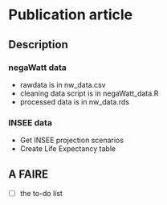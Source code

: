 # Publication article 

## Description
### negaWatt data
* rawdata is in nw_data.csv
* cleaning data script is in negaWatt_data.R
* processed data is in nw_data.rds

### INSEE data
* Get INSEE projection scenarios
* Create Life Expectancy table

## A FAIRE
- [ ] the to-do list
